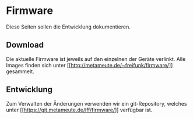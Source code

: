 # Firmware

Diese Seiten sollen die Entwicklung dokumentieren.

## Download
Die aktuelle Firmware ist jeweils auf den einzelnen der Geräte verlinkt.
Alle Images finden sich unter [[http://metameute.de/~freifunk/firmware/]] gesammelt.

## Entwicklung
Zum Verwalten der Änderungen verwenden wir ein git-Repository, welches unter [[https://git.metameute.de/lff/firmware/]] verfügbar ist.
